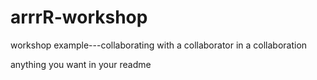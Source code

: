 # arrrR-workshop
workshop example---collaborating with a collaborator in a collaboration

anything you want in your readme
